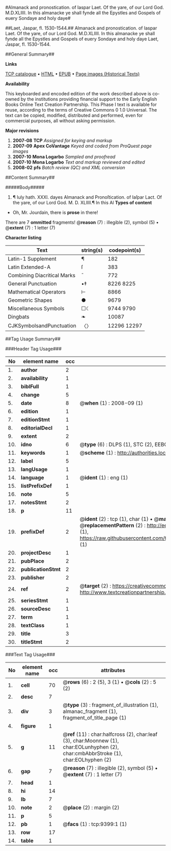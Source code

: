 #Almanack and pronostication. of Iaspar Laet. Of the yare, of our Lord God. M.D.XLIIII. In this almanacke ye shall fynde all the Epystles and Gospels of euery Sondaye and holy daye#

##Laet, Jaspar, fl. 1530-1544.##
Almanack and pronostication. of Iaspar Laet. Of the yare, of our Lord God. M.D.XLIIII. In this almanacke ye shall fynde all the Epystles and Gospels of euery Sondaye and holy daye
Laet, Jaspar, fl. 1530-1544.

##General Summary##

**Links**

[TCP catalogue](http://www.ota.ox.ac.uk/tcp/)  • 
[HTML](http://tei.it.ox.ac.uk/tcp/Texts-HTML/free/A18/A18118.html)  • 
[EPUB](http://tei.it.ox.ac.uk/tcp/Texts-EPUB/free/A18/A18118.epub) • 
[Page images (Historical Texts)](https://data.historicaltexts.jisc.ac.uk/view?pubId=eebo-99844571e&pageId=eebo-99844571e-9399-1)

**Availability**

This keyboarded and encoded edition of the
	       work described above is co-owned by the institutions
	       providing financial support to the Early English Books
	       Online Text Creation Partnership. This Phase I text is
	       available for reuse, according to the terms of Creative
	       Commons 0 1.0 Universal. The text can be copied,
	       modified, distributed and performed, even for
	       commercial purposes, all without asking permission.

**Major revisions**

1. __2007-08__ __TCP__ *Assigned for keying and markup*
1. __2007-09__ __Apex CoVantage__ *Keyed and coded from ProQuest page images*
1. __2007-10__ __Mona Logarbo__ *Sampled and proofread*
1. __2007-10__ __Mona Logarbo__ *Text and markup reviewed and edited*
1. __2008-02__ __pfs__ *Batch review (QC) and XML conversion*

##Content Summary##

#####Body#####

1. ¶ Iuly hath. XXXI. dayes
Almanack and Pronoſtication. of Iaſpar Lact. Of the yare, of our Lord God. M. D. XLIIII.¶ In this Al
**Types of content**

  * Oh, Mr. Jourdain, there is **prose** in there!

There are 7 **ommitted** fragments! 
 @__reason__ (7) : illegible (2), symbol (5)  •  @__extent__ (7) : 1 letter (7)

**Character listing**


|Text|string(s)|codepoint(s)|
|---|---|---|
|Latin-1 Supplement|¶|182|
|Latin Extended-A|ſ|383|
|Combining             Diacritical Marks|̄|772|
|General Punctuation|•‡|8226 8225|
|Mathematical Operators|⊢|8866|
|Geometric Shapes|●|9679|
|Miscellaneous Symbols|☐☾|9744 9790|
|Dingbats|❧|10087|
|CJKSymbolsandPunctuation|〈〉|12296 12297|

##Tag Usage Summary##

###Header Tag Usage###

|No|element name|occ|attributes|
|---|---|---|---|
|1.|__author__|2||
|2.|__availability__|1||
|3.|__biblFull__|1||
|4.|__change__|5||
|5.|__date__|8| @__when__ (1) : 2008-09 (1)|
|6.|__edition__|1||
|7.|__editionStmt__|1||
|8.|__editorialDecl__|1||
|9.|__extent__|2||
|10.|__idno__|6| @__type__ (6) : DLPS (1), STC (2), EEBO-CITATION (1), PROQUEST (1), VID (1)|
|11.|__keywords__|1| @__scheme__ (1) : http://authorities.loc.gov/ (1)|
|12.|__label__|5||
|13.|__langUsage__|1||
|14.|__language__|1| @__ident__ (1) : eng (1)|
|15.|__listPrefixDef__|1||
|16.|__note__|5||
|17.|__notesStmt__|2||
|18.|__p__|11||
|19.|__prefixDef__|2| @__ident__ (2) : tcp (1), char (1)  •  @__matchPattern__ (2) : ([0-9\-]+):([0-9IVX]+) (1), (.+) (1)  •  @__replacementPattern__ (2) : http://eebo.chadwyck.com/downloadtiff?vid=$1&page=$2 (1), https://raw.githubusercontent.com/textcreationpartnership/Texts/master/tcpchars.xml#$1 (1)|
|20.|__projectDesc__|1||
|21.|__pubPlace__|2||
|22.|__publicationStmt__|2||
|23.|__publisher__|2||
|24.|__ref__|2| @__target__ (2) : https://creativecommons.org/publicdomain/zero/1.0/ (1), http://www.textcreationpartnership.org/docs/. (1)|
|25.|__seriesStmt__|1||
|26.|__sourceDesc__|1||
|27.|__term__|1||
|28.|__textClass__|1||
|29.|__title__|3||
|30.|__titleStmt__|2||


###Text Tag Usage###

|No|element name|occ|attributes|
|---|---|---|---|
|1.|__cell__|70| @__rows__ (6) : 2 (5), 3 (1)  •  @__cols__ (2) : 5 (2)|
|2.|__desc__|7||
|3.|__div__|3| @__type__ (3) : fragment_of_illustration (1), almanac_fragment (1), fragment_of_title_page (1)|
|4.|__figure__|1||
|5.|__g__|11| @__ref__ (11) : char:halfcross (2), char:leaf (3), char:Moonnew (1), char:EOLunhyphen (2), char:cmbAbbrStroke (1), char:EOLhyphen (2)|
|6.|__gap__|7| @__reason__ (7) : illegible (2), symbol (5)  •  @__extent__ (7) : 1 letter (7)|
|7.|__head__|1||
|8.|__hi__|14||
|9.|__lb__|7||
|10.|__note__|2| @__place__ (2) : margin (2)|
|11.|__p__|5||
|12.|__pb__|1| @__facs__ (1) : tcp:9399:1 (1)|
|13.|__row__|17||
|14.|__table__|1||
